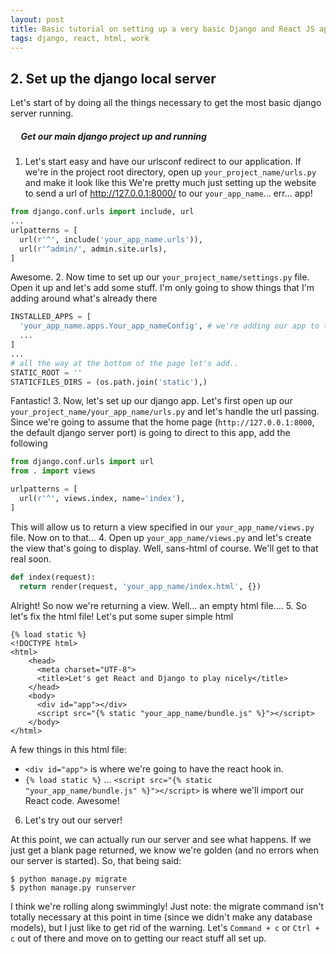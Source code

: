 ```yaml
---
layout: post
title: Basic tutorial on setting up a very basic Django and React JS application
tags: django, react, html, work
---
```


## 2. Set up the django local server
Let's start of by doing all the things necessary to get the most basic django server running.
##### &nbsp;&nbsp;&nbsp;&nbsp;&nbsp;Get our main django project up and running
1. Let's start easy and have our urlsconf redirect to our application. If we're in the project root directory, open up `your_project_name/urls.py` and make it look like this
We're pretty much just setting up the website to send a url of http://127.0.0.1:8000/ to our `your_app_name`... err... app!
```python
from django.conf.urls import include, url
...
urlpatterns = [
  url(r'^', include('your_app_name.urls')),
  url(r'^admin/', admin.site.urls),
]
```
Awesome.
2. Now time to set up our `your_project_name/settings.py` file. Open it up and let's add some stuff.
I'm only going to show things that I'm adding around what's already there
```python
INSTALLED_APPS = [
  'your_app_name.apps.Your_app_nameConfig', # we're adding our app to the installed apps list
  ...
]
...
# all the way at the bottom of the page let's add..
STATIC_ROOT = ''
STATICFILES_DIRS = (os.path.join('static'),)
```
Fantastic!
3. Now, let's set up our django app. Let's first open up our `your_project_name/your_app_name/urls.py` and let's handle the url passing.
Since we're going to assume that the home page (`http://127.0.0.1:8000`, the default django server port) is going to direct to this app, add the following
``` python
from django.conf.urls import url
from . import views

urlpatterns = [
  url(r'^', views.index, name='index'),
]
```
This will allow us to return a view specified in our `your_app_name/views.py` file. Now on to that...
4. Open up `your_app_name/views.py` and let's create the view that's going to display. Well, sans-html of course. We'll get to that real soon.

``` python
def index(request):
  return render(request, 'your_app_name/index.html', {})
```
Alright! So now we're returning a view. Well... an empty html file....
5. So let's fix the html file! Let's put some super simple html
```
{% load static %}
<!DOCTYPE html>
<html>
    <head>
      <meta charset="UTF-8">
      <title>Let's get React and Django to play nicely</title>
    </head>
    <body>
      <div id="app"></div>
      <script src="{% static "your_app_name/bundle.js" %}"></script>
    </body>
</html>
```
A few things in this html file:
* `<div id="app">` is where we're going to have the react hook in.
* `{% load static %}` ... `<script src="{% static "your_app_name/bundle.js" %}"></script>` is where we'll import our React code.
Awesome!
6. Let's try out our server!

At this point, we can actually run our server and see what happens. If we just get a blank page returned, we know we're golden (and no errors when our server is started).
So, that being said:
```
$ python manage.py migrate
$ python manage.py runserver
```
I think we're rolling along swimmingly! Just note: the migrate command isn't totally necessary at this point in time (since we didn't make any database models), but I
just like to get rid of the warning. Let's `Command + c` or `Ctrl + c` out of there and move on to getting our react stuff all set up.

